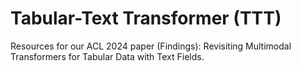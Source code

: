 # Tabular-Text Transformer (TTT)
Resources for our ACL 2024 paper (Findings): Revisiting Multimodal Transformers for Tabular Data with Text Fields.
